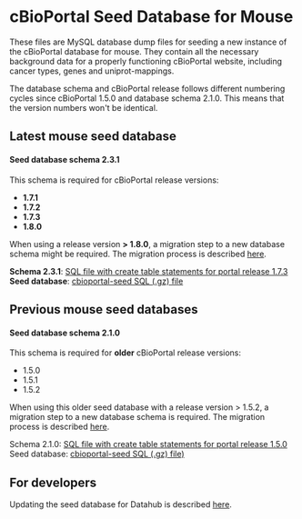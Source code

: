 # cBioPortal Seed Database for Mouse

These files are MySQL database dump files for seeding a new instance of the cBioPortal database for mouse. They contain all the necessary background data for a properly functioning cBioPortal website, including cancer types, genes and uniprot-mappings.

The database schema and cBioPortal release follows different numbering cycles since cBioPortal 1.5.0 and database schema 2.1.0. This means that the version numbers won't be identical. 

## Latest mouse seed database
#### Seed database schema 2.3.1

This schema is required for cBioPortal release versions: 
- **1.7.1**
- **1.7.2**
- **1.7.3**
- **1.8.0**

When using a release version **> 1.8.0**, a migration step to a new database schema might be required. The migration process is described [here](https://github.com/cBioPortal/cbioportal/blob/master/docs/Updating-your-cBioPortal-installation.md#running-the-migration-script).

**Schema 2.3.1**: [SQL file with create table statements for portal release 1.7.3](https://raw.githubusercontent.com/cBioPortal/cbioportal/v1.7.3/db-scripts/src/main/resources/cgds.sql)<br>
**Seed database**: [cbioportal-seed SQL (.gz) file](seed-cbioportal_mm10_v2.3.1.sql.gz)

## Previous mouse seed databases
#### Seed database schema 2.1.0

This schema is required for **older** cBioPortal release versions:
- 1.5.0
- 1.5.1
- 1.5.2

When using this older seed database with a release version > 1.5.2, a migration step to a new database schema is required. The migration process is described [here](https://github.com/cBioPortal/cbioportal/blob/master/docs/Updating-your-cBioPortal-installation.md#running-the-migration-script).

Schema 2.1.0: [SQL file with create table statements for portal release 1.5.0](https://raw.githubusercontent.com/cBioPortal/cbioportal/v1.5.1/db-scripts/src/main/resources/cgds.sql)<br>
Seed database: [cbioportal-seed SQL (.gz) file)](https://github.com/cBioPortal/datahub/raw/8031b659b99c833d7fbcd057834220cd6708a032/seedDB_mouse/seed-cbioportal_mm10_v2.1.0.sql.gz)

## For developers
Updating the seed database for Datahub is described [here](../seedDB/Update-Seed-Database.md).
